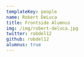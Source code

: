 ```yaml
---
templateKey: people
name: Robert DeLuca
title: Frontside Alumnus
img: /img/robert-deluca.jpg
twitter: robdel12
github: robdel12
alumnus: true
---
```

